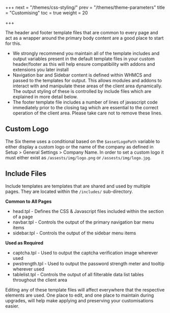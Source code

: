 +++
next = "/themes/css-styling/"
prev = "/themes/theme-parameters"
title = "Customising"
toc = true
weight = 20

+++

The header and footer template files that are common to every page and act as a wrapper around the primary body content are a good place to start for this.

* We strongly recommend you maintain all of the template includes and output variables present in the default template files in your custom header/footer as this will help ensure compatibility with addons and extensions you later install
* Navigation bar and Sidebar content is defined within WHMCS and passed to the templates for output. This allows modules and addons to interact with and manipulate these areas of the client area dynamically. The output styling of these is controlled by include files which are explained in more detail below.
* The footer template file includes a number of lines of javascript code immediately prior to the closing </body> tag which are essential to the correct operation of the client area. Please take care not to remove these lines.

## Custom Logo

The Six theme uses a conditional based on the ```$assetLogoPath``` variable to either display a custom logo or the name of the company as defined in Setup > General Settings > Company Name. In order to set a custom logo it must either exist as `/assests/img/logo.png` or `/assests/img/logo.jpg`.

## Include Files

Include templates are templates that are shared and used by multiple pages. They are located within the `/includes/` sub-directory.

**Common to All Pages**

* head.tpl - Defines the CSS & Javascript files included within the <head> section of a page
* navbar.tpl - Controls the output of the primary navigation bar menu items
* sidebar.tpl - Controls the output of the sidebar menu items

**Used as Required**

* captcha.tpl - Used to output the captcha verification image wherever used
* pwstrength.tpl - Used to output the password strength meter and tooltip wherever used
* tablelist.tpl - Controls the output of all filterable data list tables throughout the client area

Editing any of these template files will affect everywhere that the respective elements are used. One place to edit, and one place to maintain during upgrades, will help make applying and preserving your customisations easier.
